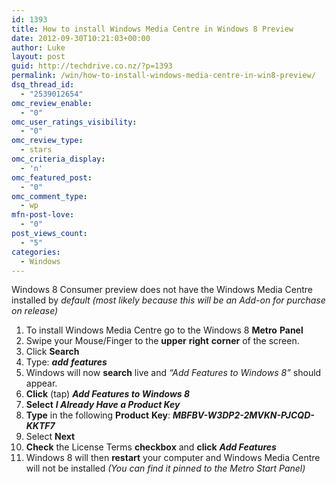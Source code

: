 ```yaml
---
id: 1393
title: How to install Windows Media Centre in Windows 8 Preview
date: 2012-09-30T10:21:03+00:00
author: Luke
layout: post
guid: http://techdrive.co.nz/?p=1393
permalink: /win/how-to-install-windows-media-centre-in-win8-preview/
dsq_thread_id:
  - "2539012654"
omc_review_enable:
  - "0"
omc_user_ratings_visibility:
  - "0"
omc_review_type:
  - stars
omc_criteria_display:
  - 'n'
omc_featured_post:
  - "0"
omc_comment_type:
  - wp
mfn-post-love:
  - "0"
post_views_count:
  - "5"
categories:
  - Windows
---
```

Windows 8 Consumer preview does not have the Windows Media Centre installed by _default (most likely because this will be an Add-on for purchase on release)_

<ol start="1">
  <li>
    To install Windows Media Centre go to the Windows 8 <strong>Metro</strong> <strong>Panel</strong>
  </li>
  <li>
    Swipe your Mouse/Finger to the <strong>upper</strong> <strong>right</strong> <strong>corner</strong> of the screen.
  </li>
  <li>
    Click <strong>Search</strong>
  </li>
  <li>
    Type: <strong><em>add</em></strong><em> <strong>features</strong></em>
  </li>
  <li>
    Windows will now <strong>search</strong> live and <em>“Add Features to Windows 8”</em> should appear.
  </li>
  <li>
    <strong>Click</strong> (tap) <strong><em>Add Features to Windows 8</em></strong>
  </li>
  <li>
    <strong>Select</strong> <strong><em>I Already Have a Product Key</em></strong>
  </li>
  <li>
    <strong>Type</strong> in the following <strong>Product</strong> <strong>Key</strong>: <strong><em>MBFBV-W3DP2-2MVKN-PJCQD-KKTF7</em></strong>
  </li>
  <li>
    Select <strong>Next</strong>
  </li>
  <li>
    <strong>Check</strong> the License Terms <strong>checkbox</strong> and <strong>click</strong> <strong><em>Add Features</em></strong>
  </li>
  <li>
    Windows 8 will then <strong>restart</strong> your computer and Windows Media Centre will not be installed <em>(You can find it pinned to the Metro Start Panel)</em>
  </li>
</ol>